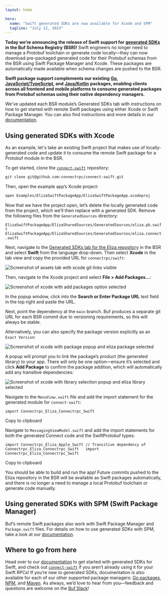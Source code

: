```yaml
---
layout: home

hero:
  name: "Swift generated SDKs are now available for Xcode and SPM"
  tagline: "July 12, 2023"
---
```


**Today we’re announcing the release of Swift support for** [**generated SDKs**](/docs/bsr/generated-sdks/swift/index.md) **in the Buf Schema Registry (BSR)!** Swift engineers no longer need to manage a Protobuf toolchain or generate code locally—they can now download pre-packaged generated code for their Protobuf schemas from the BSR using Swift Package Manager and Xcode. These packages are automatically made available when schema changes are pushed to the BSR.

**Swift package support complements our existing** [**Go**](/docs/bsr/generated-sdks/go/index.md)**,** [**JavaScript/TypeScript**](/docs/bsr/generated-sdks/npm/index.md)**, and** [**Java/Kotlin**](/docs/bsr/generated-sdks/maven/index.md) **packages, enabling clients across all frontend and mobile platforms to consume generated packages from Protobuf schemas using their native dependency managers.**

We've updated each BSR module’s Generated SDKs tab with instructions on how to get started with remote Swift packages using either Xcode or Swift Package Manager. You can also find instructions and more details in our [documentation](/docs/bsr/generated-sdks/swift/index.md).

## Using generated SDKs with Xcode

As an example, let's take an existing Swift project that makes use of locally-generated code and update it to consume the remote Swift package for a Protobuf module in the BSR.

To get started, clone the [`connect-swift`](https://github.com/connectrpc/connect-swift) repository:

```protobuf
git clone git@github.com:connectrpc/connect-swift.git
```

Then, open the example app’s Xcode project:

```protobuf
open Examples/ElizaSwiftPackageApp/ElizaSwiftPackageApp.xcodeproj
```

Now that we have the project open, let’s delete the locally generated code from the project, which we’ll then replace with a generated SDK. Remove the following files from the `GeneratedSources` directory:

`ElizaSwiftPackageApp/ElizaSharedSources/GeneratedSources/eliza.pb.swift   ElizaSwiftPackageApp/ElizaSharedSources/GeneratedSources/eliza.connect.swift   `

Next, navigate to the [Generated SDKs tab for the Eliza repository](https://buf.build/connectrpc/eliza/sdks) in the BSR and select **Swift** from the language drop-down. Then select **Xcode** in the tab view and copy the provided URL for `connectrpc/swift`:

![Screenshot of assets tab with xcode git links visible](https://cdn.prod.website-files.com/6723e92f5d187330e4da8144/6747a20bbb58e402d94a04df_xcode-git-links-CIY7EC3A.png)

Then, navigate to the Xcode project and select **File > Add Packages...**:

![Screenshot of xcode with add packages option selected](https://cdn.prod.website-files.com/6723e92f5d187330e4da8144/6747a20bb03e1f496d6cb674_xcode-add-packages-CQAI2CT5.png)

In the popup window, click into the **Search or Enter Package URL** text field in the top right and paste the URL.

Next, point the dependency at the `main` branch. Buf produces a separate git URL for each BSR commit due to versioning requirements, so this will always be stable.

Alternatively, you can also specify the package version explicitly as an `Exact Version`:

![Screenshot of xcode with package popup and eliza package selected](https://cdn.prod.website-files.com/6723e92f5d187330e4da8144/6747a20b512046ff641b86ce_xcode-packages-popup-JV7XAWQ6.png)

A popup will prompt you to link the package’s product (the generated library) to your app. There will only be one option—ensure it’s selected and click **Add Package** to confirm the package addition, which will automatically add any transitive dependencies:

![Screenshot of xcode with library selection popup and eliza library selected](https://cdn.prod.website-files.com/6723e92f5d187330e4da8144/6747a20b2a572b335b5d7451_xcode-library-popup-NQK4TC6V.png)

Navigate to the `MenuView.swift` file and add the import statement for the generated module for `connect-swift`:

`import Connectrpc_Eliza_Connectrpc_Swift   `

Copy to clipboard

Navigate to `MessagingViewModel.swift` and add the import statements for both the generated Connect code and the SwiftProtobuf types:

`import Connectrpc_Eliza_Apple_Swift // Transitive dependency of Connectrpc_Eliza_Connectrpc_Swift   import Connectrpc_Eliza_Connectrpc_Swift   `

Copy to clipboard

You should be able to build and run the app! Future commits pushed to the Eliza repository in the BSR will be available as Swift packages automatically, and there is no longer a need to manage a local Protobuf toolchain or generate code manually.

## Using generated SDKs with SPM (Swift Package Manager)

Buf’s remote Swift packages also work with Swift Package Manager and `Package.swift` files. For details on how to use generated SDKs with SPM, take a look at our [documentation](/docs/bsr/generated-sdks/swift/index.md).

## Where to go from here

Head over to our [documentation](/docs/bsr/generated-sdks/swift/index.md) to get started with generated SDKs for Swift, and check out [`connect-swift`](https://github.com/connectrpc/connect-swift) if you aren’t already using it for your Swift RPCs! If you’re new to generated SDKs, documentation is also available for each of our other supported package managers: [Go packages](/docs/bsr/generated-sdks/go/index.md), [NPM](/docs/bsr/generated-sdks/npm/index.md), and [Maven](/docs/bsr/generated-sdks/maven/index.md). As always, we’d love to hear from you—feedback and questions are welcome on the [Buf Slack](https://buf.build/b/slack/)!
